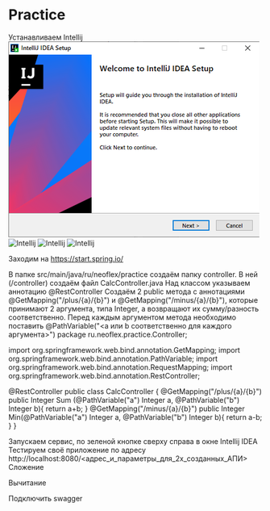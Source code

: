 # Practice
Устанавливаем Intellij
 ![Intellij](https://github.com/Pomelogranate/Practice/raw/main/images/рисунок1.png)
![Intellij](https://github.com/Pomelogranate/Practice/raw/{branch}/{path}/image.png)
![Intellij](https://github.com/Pomelogranate/Practice/raw/{branch}/{path}/image.png)
![Intellij](https://github.com/Pomelogranate/Practice/raw/{branch}/{path}/image.png)

 
 
 
Заходим на https://start.spring.io/
 
В папке src/main/java/ru/neoflex/practice создаём папку controller. В ней (/controller) создаём файл CalcController.java 
Над классом указываем аннотацию @RestController
Создаём 2 public метода с аннотациями @GetMapping("/plus/{a}/{b}") и @GetMapping("/minus/{a}/{b}"), которые принимают 2 аргумента, типа Integer, а возвращают их сумму/разность соответственно. Перед каждым аргументом метода необходимо поставить @PathVariable("<a или b соответственно для каждого аргумента>")
package ru.neoflex.practice.Controller;

import org.springframework.web.bind.annotation.GetMapping;
import org.springframework.web.bind.annotation.PathVariable;
import org.springframework.web.bind.annotation.RequestMapping;
import org.springframework.web.bind.annotation.RestController;

@RestController
public class CalcController {
    @GetMapping("/plus/{a}/{b}")
    public Integer Sum (@PathVariable("a") Integer a, @PathVariable("b") Integer b){
        return a+b;
    }
    @GetMapping("/minus/{a}/{b}")
    public Integer Min(@PathVariable("a") Integer a, @PathVariable("b") Integer b){
        return a-b;
    }
}

Запускаем сервис, по зеленой кнопке сверху справа в окне Intellij IDEA
Тестируем своё приложение по адресу http://localhost:8080/<адрес_и_параметры_для_2х_созданных_АПИ> 
Сложение
 
Вычитание
 
Подключить swagger 
